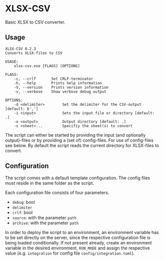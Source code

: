 # XLSX-CSV

Basic XLSX to CSV converter.

## Usage
```
XLSX-CSV 0.2.3
Converts XLSX-files to CSV

USAGE:
    xlsx-csv.exe [FLAGS] [OPTIONS]

FLAGS:
    -c, --crlf       Set CRLF-terminator
    -h, --help       Prints help information
    -V, --version    Prints version information
    -v, --verbose    Show verbose debug output

OPTIONS:
    -d <delimiter>        Set the delimiter for the CSV-output [default: b',']
    -i <input>            Sets the input file or directory [default: .]
    -o <output>           Output directory [default: .]
    -s <sheet>...         Specifiy the sheet(s) to convert
```
The script can either be started by providing the input (and optionally output)-files or
by providing a (set of) config-files. For use of config-files see below. By default the
script reads the current directory for XLSX-files to convert.


## Configuration
The script comes with a default template configuration. The config files must reside in the 
same folder as the script.

Each configuration file consists of four parameters. 
* `debug`: bool
* `delimiter`
* `crlf`: bool
* `source`: with the parameter `path`
* `archive`: with the parameter `path`


In order to deploy the script to an environment, an environment variable has to be set directly on the server,
since the respective configuration file is being loaded conditionally. If not present already, create an
environment variable in the desired environment, `RUN_MODE` and assign the respective value 
(e.g. `integration` for config file `config/integration.toml`).
